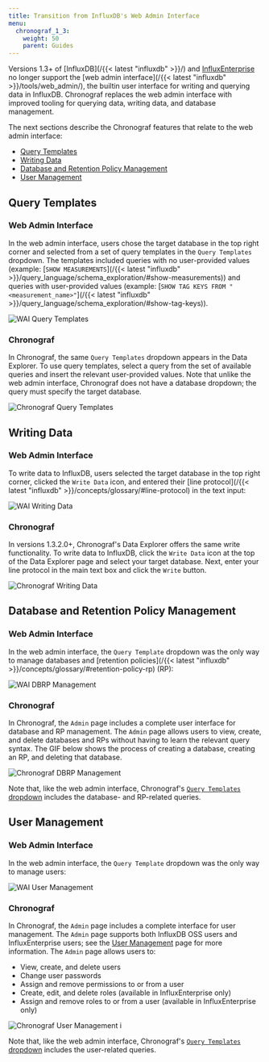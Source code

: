```yaml
---
title: Transition from InfluxDB's Web Admin Interface
menu:
  chronograf_1_3:
    weight: 50
    parent: Guides
---
```


Versions 1.3+ of [InfluxDB](/{{< latest "influxdb" >}}/) and [InfluxEnterprise](/enterprise/v1.2/) no longer support the [web admin interface](/{{< latest "influxdb" >}}/tools/web_admin/), the builtin user interface for writing and querying data in InfluxDB.
Chronograf replaces the web admin interface with improved tooling for querying data, writing data, and database management.

The next sections describe the Chronograf features that relate to the web admin interface:

* [Query Templates](#query-templates)
* [Writing Data](#writing-data)
* [Database and Retention Policy Management](#database-and-retention-policy-management)
* [User Management](#user-management)

## Query Templates

### Web Admin Interface

In the web admin interface, users chose the target database in the top right corner and selected from a set of query templates in the `Query Templates` dropdown.
The templates included queries with no user-provided values (example: [`SHOW MEASUREMENTS`](/{{< latest "influxdb" >}}/query_language/schema_exploration/#show-measurements)) and queries with user-provided values (example: [`SHOW TAG KEYS FROM "<measurement_name>"`](/{{< latest "influxdb" >}}/query_language/schema_exploration/#show-tag-keys)).

![WAI Query Templates](/img/chronograf/v1.3/g-admin-webtemplates.png)

### Chronograf

In Chronograf, the same `Query Templates` dropdown appears in the Data Explorer.
To use query templates, select a query from the set of available queries and insert the relevant user-provided values.
Note that unlike the web admin interface, Chronograf does not have a database dropdown; the query must specify the target database.

![Chronograf Query Templates](/img/chronograf/v1.3/g-admin-chronotemplates.png)

## Writing Data

### Web Admin Interface

To write data to InfluxDB, users selected the target database in the top right corner, clicked the `Write Data` icon, and entered their [line protocol](/{{< latest "influxdb" >}}/concepts/glossary/#line-protocol) in the text input:

![WAI Writing Data](/img/chronograf/v1.3/g-admin-write.png)

### Chronograf

In versions 1.3.2.0+, Chronograf's Data Explorer offers the same write functionality.
To write data to InfluxDB, click the `Write Data` icon at the top of the Data Explorer page and select your target database.
Next, enter your line protocol in the main text box and click the `Write` button.

![Chronograf Writing Data](/img/chronograf/v1.3/g-admin-chronowrite.png)

## Database and Retention Policy Management

### Web Admin Interface

In the web admin interface, the `Query Template` dropdown was the only way to manage databases and [retention policies](/{{< latest "influxdb" >}}/concepts/glossary/#retention-policy-rp) (RP):

![WAI DBRP Management](/img/chronograf/v1.3/g-admin-webdbrp.png)

### Chronograf

In Chronograf, the `Admin` page includes a complete user interface for database and RP management.
The `Admin` page allows users to view, create, and delete databases and RPs without having to learn the relevant query syntax.
The GIF below shows the process of creating a database, creating an RP, and deleting that database.

![Chronograf DBRP Management](/img/chronograf/v1.3/g-admin-chronodbrp.gif)

Note that, like the web admin interface, Chronograf's [`Query Templates` dropdown](#chronograf) includes the database- and RP-related queries.

## User Management

### Web Admin Interface

In the web admin interface, the `Query Template` dropdown was the only way to manage users:

![WAI User Management](/img/chronograf/v1.3/g-admin-webuser.png)

### Chronograf

In Chronograf, the `Admin` page includes a complete interface for user management.
The `Admin` page supports both InfluxDB OSS users and InfluxEnterprise users; see the [User Management](/chronograf/v1.3/administration/user-management/) page for more information.
The `Admin` page allows users to:

* View, create, and delete users
* Change user passwords
* Assign and remove permissions to or from a user
* Create, edit, and delete roles (available in InfluxEnterprise only)
* Assign and remove roles to or from a user (available in InfluxEnterprise only)

![Chronograf User Management i](/img/chronograf/v1.3/g-admin-chronousers1.png)

Note that, like the web admin interface, Chronograf's [`Query Templates` dropdown](#chronograf) includes the user-related queries.
